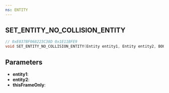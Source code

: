 ```yaml
---
ns: ENTITY
---
```

## SET_ENTITY_NO_COLLISION_ENTITY

```c
// 0xE037BF068223C38D 0x1E11BFE9
void SET_ENTITY_NO_COLLISION_ENTITY(Entity entity1, Entity entity2, BOOL thisFrameOnly);
```

## Parameters
* **entity1**:
* **entity2**:
* **thisFrameOnly**:
